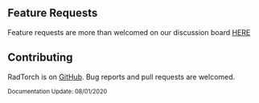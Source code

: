 ## Feature Requests

Feature requests are more than welcomed on our discussion board [HERE](https://github.com/radtorch/radtorch/issues/4#issue-573590182)


## Contributing
RadTorch is on [GitHub](https://github.com/radtorch/radtorch). Bug reports and pull requests are welcomed.


<small> Documentation Update: 08/01/2020 </small>

